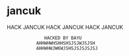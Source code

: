 # jancuk
HACK JANCUK
HACK JANCUK 
HACK JANCUK
                      








                  HACKED BY BAYU 
               AHHWHWHSHHSHSJSJWJSJSH
               AHHWHWJWKWJSHSJSJSJSJSJ
